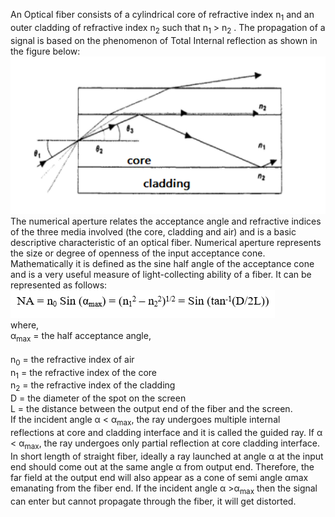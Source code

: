 An Optical fiber consists of a cylindrical core of refractive index n<sub>1</sub> and an outer cladding of refractive index n<sub>2</sub> such that n<sub>1</sub> > n<sub>2</sub> .  The propagation of a signal is based on the phenomenon of Total Internal reflection as shown in the figure below:<br>
<img src="images/fig.PNG"><br>
The numerical aperture relates the acceptance angle and refractive indices of the three media involved (the core, cladding and air) and is a basic descriptive characteristic of an optical fiber. Numerical aperture represents the size or degree of openness of the input acceptance cone. Mathematically it is defined as the sine half angle of the acceptance cone and is a very useful measure of light-collecting ability of a fiber. It can be represented as follows: <br>
<img src="images/formula.PNG"><br>
where,<br>
α<sub>max</sub> = the half acceptance angle,<br>	
n<sub>0</sub>  = the refractive index of air<br> 
n<sub>1</sub>  = the refractive index of the core<br>
n<sub>2</sub>  = the refractive index of the cladding<br> 
D     = the diameter of the spot on the screen <br>
L     = the distance between the output end of the fiber and the screen.<br>
If the incident angle α < α<sub>max</sub>, the ray undergoes multiple internal reflections at core and cladding interface and it is called the guided ray. If α < α<sub>max</sub>, the ray undergoes only partial reflection at core cladding interface. In short length of straight fiber, ideally a ray launched at angle α at the input end should come out at the same angle α from output end. Therefore, the far field at the output end will also
appear as a cone of semi angle αmax emanating from the fiber end. If the incident angle α >α<sub>max</sub> then the signal can enter but cannot propagate through the fiber, it will get distorted.

